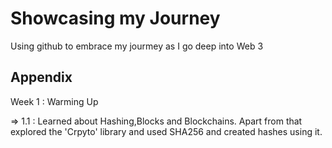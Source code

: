 
# Showcasing my Journey

Using github to embrace my jourmey as I go deep into Web 3 




## Appendix

Week 1 : Warming Up 

=> 1.1 : Learned about Hashing,Blocks and Blockchains. Apart from that explored the 'Crpyto' library and used SHA256 and created hashes using it.


